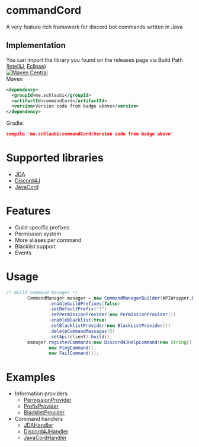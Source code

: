 # commandCord
A very feature rich framework for discord bot commands written in Java
## Implementation
You can import the library you found on the releases page via Build Path ([IntelliJ](https://stackoverflow.com/questions/34832059/how-to-add-a-project-to-build-path-in-intellij-idea), [Eclipse](https://wiki.eclipse.org/FAQ_How_do_I_add_an_extra_library_to_my_project%27s_classpath%3F)) <br>
[![Maven Central](https://img.shields.io/maven-central/v/me.schlaubi/commandCord.svg?label=Maven%20Central)](http://search.maven.org/#search%7Cga%7C1%7Cg%3A%22me.schlaubi%22%20a%3A%22commandCord%22)<br>
Maven
```XML
<dependency>
  <groupId>me.schlaubi</groupId>
  <artifactId>commandCord</artifactId>
  <version>Version code from badge above</version>
</dependency>      
```
Gradle:
```JSON
compile 'me.schlaubi:commandCord:Version code from badge above'
```


# Supported libraries
* [JDA](https://github.com/DV8FromTheWorld/JDA)
* [Discord4J](https://github.com/Discord4J/Discord4J)
* [JavaCord](https://github.com/BtoBastian/Javacord)

# Features
* Guild specific prefixes
* Permission system
* More aliases per command
* Blacklist support
* Events

# Usage
```Java
/* Build command manager */
        CommandManager manager = new CommandManagerBuilder(APIWrapper.DISCORD4J)
                .enableGuildPrefixes(false)
                .setDefaultPrefix("!")
                .setPermissionProvider(new PermissionProvider())
                .enableBlacklist(true)
                .setBlacklistProvider(new BlackListProvider())
                .deleteCommandMessages(5)
                .setApi(client).build();
        manager.registerCommands(new Discord4JHelpCommand(new String[] {"help"}, CommandType.GENERAL, "Displays all commands", "help [command]"),
                new PingCommand(),
                new FailCommand());
```

# Examples
* Information providers
  * [PermissionProvider](https://github.com/DRSchlaubi/commandCord/blob/master/commandcord.examples/src/main/java/me/schlaubi/commandcord/examples/providers/PermissionProvider.java)
  * [PrefixProvider](https://github.com/DRSchlaubi/commandCord/blob/master/commandcord.examples/src/main/java/me/schlaubi/commandcord/examples/providers/PrefixProvider.java)
  * [BlacklistProvider](https://github.com/DRSchlaubi/commandCord/blob/master/commandcord.examples/src/main/java/me/schlaubi/commandcord/examples/providers/BlackListProvider.java)
* Command handlers
  * [JDAHandler](https://github.com/DRSchlaubi/commandCord/blob/master/commandcord.examples/src/main/java/me/schlaubi/commandcord/examples/jda/PingCommand.java)
  * [Discord4JHandler](https://github.com/DRSchlaubi/commandCord/blob/master/commandcord.examples/src/main/java/me/schlaubi/commandcord/examples/discord4j/PingCommand.java)
  * [JavaCordHandler](https://github.com/DRSchlaubi/commandCord/blob/master/commandcord.examples/src/main/java/me/schlaubi/commandcord/examples/javacord/PingCommand.java)
  

